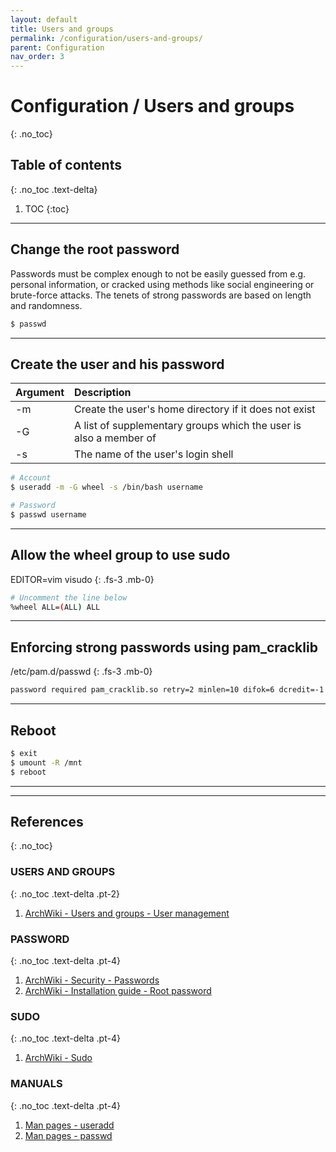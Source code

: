 ```yaml
---
layout: default
title: Users and groups
permalink: /configuration/users-and-groups/
parent: Configuration
nav_order: 3
---
```


# Configuration / Users and groups
{: .no_toc}

## Table of contents
{: .no_toc .text-delta}

1. TOC
{:toc}

---

## Change the root password

Passwords must be complex enough to not be easily guessed from e.g. personal information, or cracked using methods like social engineering or brute-force attacks. The tenets of strong passwords are based on length and randomness.

```bash
$ passwd
```

---

## Create the user and his password

| Argument       | Description                                                       |
| :------------- | :---------------------------------------------------------------- |
| -m             | Create the user's home directory if it does not exist             |
| -G             | A list of supplementary groups which the user is also a member of |
| -s             | The name of the user's login shell                                |

```bash
# Account
$ useradd -m -G wheel -s /bin/bash username

# Password
$ passwd username
```

---

## Allow the wheel group to use sudo

EDITOR=vim visudo
{: .fs-3 .mb-0}

```bash
# Uncomment the line below
%wheel ALL=(ALL) ALL
```

---

## Enforcing strong passwords using pam_cracklib

/etc/pam.d/passwd
{: .fs-3 .mb-0}

```bash
password required pam_cracklib.so retry=2 minlen=10 difok=6 dcredit=-1 ucredit=-1 ocredit=-1 lcredit=-1
```

---

## Reboot

```bash
$ exit
$ umount -R /mnt
$ reboot
```

---

---

## References
{: .no_toc}

### USERS AND GROUPS
{: .no_toc .text-delta .pt-2}

1. [ArchWiki - Users and groups - User management](https://wiki.archlinux.org/index.php/Users_and_groups#User_management)

### PASSWORD
{: .no_toc .text-delta .pt-4}

1. [ArchWiki - Security - Passwords](https://wiki.archlinux.org/index.php/Security#Passwords)
1. [ArchWiki - Installation guide - Root password](https://wiki.archlinux.org/index.php/Installation_guide#Root_password)

### SUDO
{: .no_toc .text-delta .pt-4}

1. [ArchWiki - Sudo](https://wiki.archlinux.org/index.php/Sudo)

### MANUALS
{: .no_toc .text-delta .pt-4}

1. [Man pages - useradd](https://jlk.fjfi.cvut.cz/arch/manpages/man/core/shadow/useradd.8.en)
1. [Man pages - passwd](https://jlk.fjfi.cvut.cz/arch/manpages/man/core/shadow/passwd.1.en)
